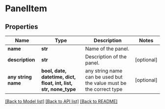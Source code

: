 # PanelItem


## Properties
Name | Type | Description | Notes
------------ | ------------- | ------------- | -------------
**name** | **str** | Name of the panel. | 
**description** | **str** | Description of the panel. | [optional] 
**any string name** | **bool, date, datetime, dict, float, int, list, str, none_type** | any string name can be used but the value must be the correct type | [optional]

[[Back to Model list]](../README.md#documentation-for-models) [[Back to API list]](../README.md#documentation-for-api-endpoints) [[Back to README]](../README.md)


